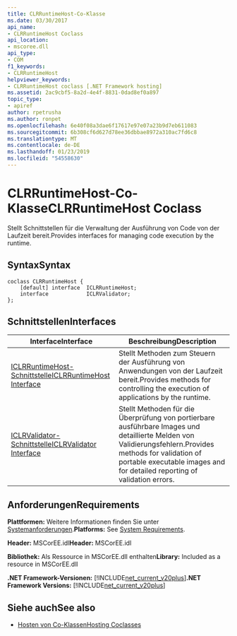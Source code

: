```yaml
---
title: CLRRuntimeHost-Co-Klasse
ms.date: 03/30/2017
api_name:
- CLRRuntimeHost Coclass
api_location:
- mscoree.dll
api_type:
- COM
f1_keywords:
- CLRRuntimeHost
helpviewer_keywords:
- CLRRuntimeHost coclass [.NET Framework hosting]
ms.assetid: 2ac9cbf5-8a2d-4e4f-8831-0dad8ef0a897
topic_type:
- apiref
author: rpetrusha
ms.author: ronpet
ms.openlocfilehash: 6e40f08a3dae6f17617e97e07a23b9d7eb611083
ms.sourcegitcommit: 6b308cf6d627d78ee36dbbae8972a310ac7fd6c8
ms.translationtype: MT
ms.contentlocale: de-DE
ms.lasthandoff: 01/23/2019
ms.locfileid: "54558630"
---
```

# <a name="clrruntimehost-coclass"></a><span data-ttu-id="f4434-102">CLRRuntimeHost-Co-Klasse</span><span class="sxs-lookup"><span data-stu-id="f4434-102">CLRRuntimeHost Coclass</span></span>
<span data-ttu-id="f4434-103">Stellt Schnittstellen für die Verwaltung der Ausführung von Code von der Laufzeit bereit.</span><span class="sxs-lookup"><span data-stu-id="f4434-103">Provides interfaces for managing code execution by the runtime.</span></span>  
  
## <a name="syntax"></a><span data-ttu-id="f4434-104">Syntax</span><span class="sxs-lookup"><span data-stu-id="f4434-104">Syntax</span></span>  
  
```  
coclass CLRRuntimeHost {  
    [default] interface  ICLRRuntimeHost;  
    interface            ICLRValidator;  
};  
```  
  
## <a name="interfaces"></a><span data-ttu-id="f4434-105">Schnittstellen</span><span class="sxs-lookup"><span data-stu-id="f4434-105">Interfaces</span></span>  
  
|<span data-ttu-id="f4434-106">Interface</span><span class="sxs-lookup"><span data-stu-id="f4434-106">Interface</span></span>|<span data-ttu-id="f4434-107">Beschreibung</span><span class="sxs-lookup"><span data-stu-id="f4434-107">Description</span></span>|  
|---------------|-----------------|  
|[<span data-ttu-id="f4434-108">ICLRRuntimeHost-Schnittstelle</span><span class="sxs-lookup"><span data-stu-id="f4434-108">ICLRRuntimeHost Interface</span></span>](../../../../docs/framework/unmanaged-api/hosting/iclrruntimehost-interface.md)|<span data-ttu-id="f4434-109">Stellt Methoden zum Steuern der Ausführung von Anwendungen von der Laufzeit bereit.</span><span class="sxs-lookup"><span data-stu-id="f4434-109">Provides methods for controlling the execution of applications by the runtime.</span></span>|  
|[<span data-ttu-id="f4434-110">ICLRValidator-Schnittstelle</span><span class="sxs-lookup"><span data-stu-id="f4434-110">ICLRValidator Interface</span></span>](../../../../docs/framework/unmanaged-api/hosting/iclrvalidator-interface.md)|<span data-ttu-id="f4434-111">Stellt Methoden für die Überprüfung von portierbare ausführbare Images und detaillierte Melden von Validierungsfehlern.</span><span class="sxs-lookup"><span data-stu-id="f4434-111">Provides methods for validation of portable executable images and for detailed reporting of validation errors.</span></span>|  
  
## <a name="requirements"></a><span data-ttu-id="f4434-112">Anforderungen</span><span class="sxs-lookup"><span data-stu-id="f4434-112">Requirements</span></span>  
 <span data-ttu-id="f4434-113">**Plattformen:** Weitere Informationen finden Sie unter [Systemanforderungen](../../../../docs/framework/get-started/system-requirements.md).</span><span class="sxs-lookup"><span data-stu-id="f4434-113">**Platforms:** See [System Requirements](../../../../docs/framework/get-started/system-requirements.md).</span></span>  
  
 <span data-ttu-id="f4434-114">**Header:** MSCorEE.idl</span><span class="sxs-lookup"><span data-stu-id="f4434-114">**Header:** MSCorEE.idl</span></span>  
  
 <span data-ttu-id="f4434-115">**Bibliothek:** Als Ressource in MSCorEE.dll enthalten</span><span class="sxs-lookup"><span data-stu-id="f4434-115">**Library:** Included as a resource in MSCorEE.dll</span></span>  
  
 <span data-ttu-id="f4434-116">**.NET Framework-Versionen:** [!INCLUDE[net_current_v20plus](../../../../includes/net-current-v20plus-md.md)]</span><span class="sxs-lookup"><span data-stu-id="f4434-116">**.NET Framework Versions:** [!INCLUDE[net_current_v20plus](../../../../includes/net-current-v20plus-md.md)]</span></span>  
  
## <a name="see-also"></a><span data-ttu-id="f4434-117">Siehe auch</span><span class="sxs-lookup"><span data-stu-id="f4434-117">See also</span></span>
- [<span data-ttu-id="f4434-118">Hosten von Co-Klassen</span><span class="sxs-lookup"><span data-stu-id="f4434-118">Hosting Coclasses</span></span>](../../../../docs/framework/unmanaged-api/hosting/hosting-coclasses.md)
